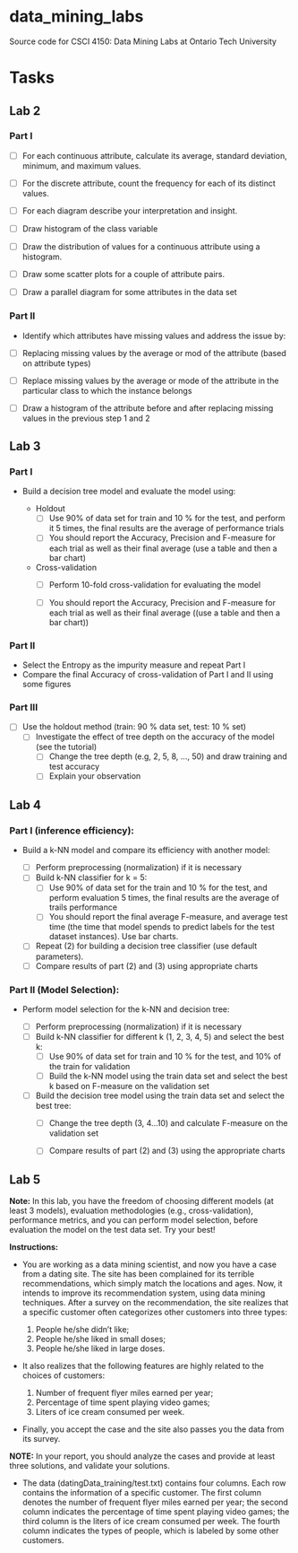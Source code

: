 # data_mining_labs
Source code for CSCI 4150: Data Mining Labs at Ontario Tech University


# Tasks 

## Lab 2

### Part I 

- [ ] For each continuous attribute, calculate its average, standard deviation, minimum, and maximum values.

- [ ] For the discrete attribute, count the frequency for each of its distinct values.

- [ ] For each diagram describe your interpretation and insight.

- [ ] Draw histogram of the class variable

- [ ] Draw the distribution of values for a continuous attribute using a histogram.

- [ ] Draw some scatter plots for a couple of attribute pairs.

- [ ] Draw a parallel diagram for some attributes in the data set

### Part II 

- Identify which attributes have missing values and address the issue by: 

- [ ] Replacing missing values by the average or mod of the attribute (based on attribute types)

- [ ] Replace missing values by the average or mode of the attribute in the particular class to which the instance belongs  

- [ ] Draw a histogram of the attribute before and after replacing missing values in the previous step 1 and 2


## Lab 3

### Part I 
- Build a decision tree model and evaluate the model using:

  - Holdout
    - [ ] Use 90% of data set for train and 10 % for the test, and perform it 5 times, the final results are the average of performance trials
    - [ ] You should report the Accuracy, Precision and F-measure for each trial as well as their final average (use a table and then a bar chart)
  - Cross-validation 
    - [ ] Perform 10-fold cross-validation for evaluating the model 
    - [ ] You should report the Accuracy, Precision and F-measure for each trial as well as their final average ((use a table and then a bar chart))


### Part II
- Select the Entropy as the impurity measure and repeat Part I 
- Compare the final Accuracy of cross-validation of Part I and II using some figures 

### Part III
- [ ] Use the holdout method (train: 90 % data set, test: 10 % set) 
    - [ ] Investigate the effect of tree depth on the accuracy of the model (see the tutorial)
      - [ ] Change the tree depth (e.g, 2, 5, 8, ..., 50) and draw training and test accuracy 
      - [ ] Explain your observation 

## Lab 4

### Part I (inference efficiency):

- Build a k-NN model and compare its efficiency with another model:

  - [ ] Perform preprocessing (normalization) if it is necessary
  - [ ] Build k-NN classifier for k = 5:  
    - [ ] Use 90% of data set for the train and 10 % for the test, and perform evaluation 5 times, the final results are the average of trails performance
    - [ ] You should report the final average F-measure, and average test time (the time that model spends to predict labels for the test dataset instances). Use bar charts.
  - [ ] Repeat (2) for building a decision tree classifier (use default parameters). 
  - [ ] Compare results of part (2) and (3) using appropriate charts

### Part II (Model Selection): 
- Perform model selection for the k-NN and decision tree:

  - [ ] Perform preprocessing (normalization) if it is necessary
  - [ ] Build k-NN classifier for different k (1, 2, 3, 4, 5) and select the best k: 
      - [ ] Use 90% of data set for train and 10 % for the test,  and 10% of the train for validation
      - [ ] Build the k-NN model using the train data set and select the best k based on F-measure on the validation set
  - [ ] Build the decision tree model using the train data set and select the best tree:
      - [ ] Change the tree depth (3, 4...10) and calculate F-measure on the validation set
      - [ ] Compare results of part (2) and (3) using the appropriate charts



## Lab 5 

**Note:** In this lab, you have the freedom of choosing different models (at least 3 models), evaluation methodologies  (e.g., cross-validation), performance metrics, and you can perform model selection, before evaluation the model on the test data set. Try your best!

**Instructions:**
- You are working as a data mining scientist, and now you have a case from a dating site. The site has been complained for its terrible recommendations, which simply match the locations and ages. Now, it intends to improve its recommendation system, using data mining techniques. After a survey on the recommendation, the site realizes that a specific customer often categorizes other customers into three types:
    1. People he/she didn’t like;
    2. People he/she liked in small doses;
    3. People he/she liked in large doses.
  
- It also realizes that the following features are highly related to the choices of customers:
    1. Number of frequent flyer miles earned per year;
    2. Percentage of time spent playing video games;
    3. Liters of ice cream consumed per week.


- Finally, you accept the case and the site also passes you the data from its survey.  

**NOTE:** In your report, you should analyze the cases and provide at least three solutions, and validate your solutions. 

- The data (datingData_training/test.txt) contains four columns. Each row contains the information of a specific customer. The first column denotes the number of frequent flyer miles earned per year; the second column indicates the percentage of time spent playing video games; the third column is the liters of ice cream consumed per week. The fourth column indicates the types of people, which is labeled by some other customers. 

